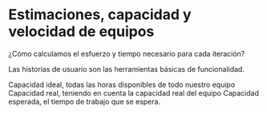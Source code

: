 # Estimaciones, capacidad y velocidad de equipos

¿Cómo calculamos el esfuerzo y tiempo necesario para cada iteración?

Las historias de usuario son las herramientas básicas de funcionalidad.

Capacidad ideal, todas las horas disponibles de todo nuestro equipo
Capacidad real, teniendo en cuenta la capacidad real del equipo
Capacidad esperada, el tiempo de trabajo que se espera.
